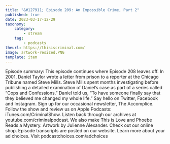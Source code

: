 ```yaml
---
title: "&#127911; Episode 209: An Impossible Crime, Part 2"
published: true
date: 2023-03-17-12-29
taxonomy:
    category:
        - stream
    tag:
        - podcasts
theurl: https://thisiscriminal.com/
image: artwork-resized.PNG
template: item
---
```


Episode summary: This episode continues where Episode 208 leaves off. In 2001, Daniel Taylor wrote a letter from prison to a reporter at the Chicago Tribune named Steve Mills. Steve Mills spent months investigating before publishing a detailed examination of Daniel&rsquo;s case as part of a series called &ldquo;Cops and Confessions.&rdquo; Daniel told us, &ldquo;To have someone finally say that they believed me changed my whole life.&rdquo; Say hello on Twitter, Facebook and Instagram. Sign up for our occasional newsletter, The Accomplice. Follow the show and review us on Apple Podcasts: iTunes.com/CriminalShow. Listen back through our archives at youtube.com/criminalpodcast. We also make This is Love and Phoebe Reads a Mystery. Artwork by Julienne Alexander. Check out our online shop. Episode transcripts are posted on our website. Learn more about your ad choices. Visit podcastchoices.com/adchoices

